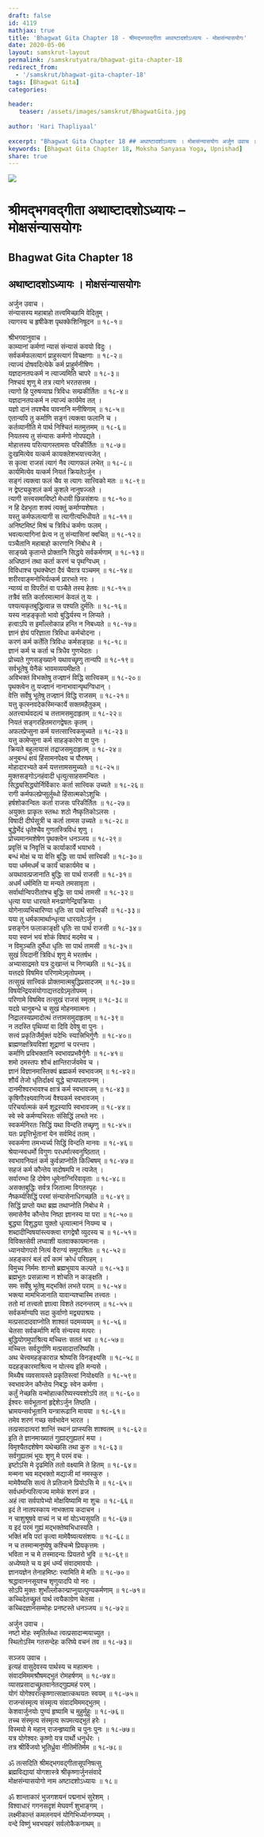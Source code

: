 ```yaml
---
draft: false
id: 4119    
mathjax: true    
title: 'Bhagwat Gita Chapter 18 - श्रीमद्भगवद्गीता अथाष्टादशोऽध्यायः - मोक्षसंन्यासयोगः'    
date: 2020-05-06    
layout: samskrut-layout 
permalink: /samskrutyatra/bhagwat-gita-chapter-18
redirect_from: 
  - '/samskrut/bhagwat-gita-chapter-18'
tags: [Bhagwat Gita]    
categories:    
    
header:    
   teaser: /assets/images/samskrut/BhagwatGita.jpg    
    
author: 'Hari Thapliyaal'    
    
excerpt: "Bhagwat Gita Chapter 18 ## अथाष्टादशोऽध्यायः । मोक्षसंन्यासयोगः अर्जुन उवाच । संन्यासस्य महाबाहो तत्त्वमिच्छामि वेदितुम् । त्यागस्य च हृषीकेश पृथक्केशिनिषूदन ॥ १८-१॥ श्रीभगवानुवाच । काम्यानां कर्मणां न्यासं संन्यासं कवयो विदुः । सर्वकर्मफलत्यागं प्राहुस्त्यागं विचक्षणाः ॥ १८-२॥ त्याज्यं दोषवदित्येके कर्म"
keywords: [Bhagwat Gita Chapter 18, Moksha Sanyasa Yoga, Upnishad]       
share: true    
---
```

![](/assets/images/samskrut/BhagwatGita.jpg)    
    
# श्रीमद्भगवद्गीता अथाष्टादशोऽध्यायः – मोक्षसंन्यासयोगः   
 
## Bhagwat Gita Chapter 18    
    
## अथाष्टादशोऽध्यायः ।    मोक्षसंन्यासयोगः    
    
अर्जुन उवाच ।    
संन्यासस्य महाबाहो तत्त्वमिच्छामि वेदितुम् ।    
त्यागस्य च हृषीकेश पृथक्केशिनिषूदन ॥ १८-१॥    
    
श्रीभगवानुवाच ।    
काम्यानां कर्मणां न्यासं संन्यासं कवयो विदुः ।    
सर्वकर्मफलत्यागं प्राहुस्त्यागं विचक्षणाः ॥ १८-२॥    
त्याज्यं दोषवदित्येके कर्म प्राहुर्मनीषिणः ।    
यज्ञदानतपःकर्म न त्याज्यमिति चापरे ॥ १८-३॥    
निश्चयं शृणु मे तत्र त्यागे भरतसत्तम ।    
त्यागो हि पुरुषव्याघ्र त्रिविधः सम्प्रकीर्तितः ॥ १८-४॥    
यज्ञदानतपःकर्म न त्याज्यं कार्यमेव तत् ।    
यज्ञो दानं तपश्चैव पावनानि मनीषिणाम् ॥ १८-५॥    
एतान्यपि तु कर्माणि सङ्गं त्यक्त्वा फलानि च ।    
कर्तव्यानीति मे पार्थ निश्चितं मतमुत्तमम् ॥ १८-६॥    
नियतस्य तु संन्यासः कर्मणो नोपपद्यते ।    
मोहात्तस्य परित्यागस्तामसः परिकीर्तितः ॥ १८-७॥    
दुःखमित्येव यत्कर्म कायक्लेशभयात्त्यजेत् ।    
स कृत्वा राजसं त्यागं नैव त्यागफलं लभेत् ॥ १८-८॥    
कार्यमित्येव यत्कर्म नियतं क्रियतेऽर्जुन ।    
सङ्गं त्यक्त्वा फलं चैव स त्यागः सात्त्विको मतः ॥ १८-९॥    
न द्वेष्ट्यकुशलं कर्म कुशले नानुषज्जते ।    
त्यागी सत्त्वसमाविष्टो मेधावी छिन्नसंशयः ॥ १८-१०॥    
न हि देहभृता शक्यं त्यक्तुं कर्माण्यशेषतः ।    
यस्तु कर्मफलत्यागी स त्यागीत्यभिधीयते ॥ १८-११॥    
अनिष्टमिष्टं मिश्रं च त्रिविधं कर्मणः फलम् ।    
भवत्यत्यागिनां प्रेत्य न तु संन्यासिनां क्वचित् ॥ १८-१२॥    
पञ्चैतानि महाबाहो कारणानि निबोध मे ।    
साङ्ख्ये कृतान्ते प्रोक्तानि सिद्धये सर्वकर्मणाम् ॥ १८-१३॥    
अधिष्ठानं तथा कर्ता करणं च पृथग्विधम् ।    
विविधाश्च पृथक्चेष्टा दैवं चैवात्र पञ्चमम् ॥ १८-१४॥    
शरीरवाङ्मनोभिर्यत्कर्म प्रारभते नरः ।    
न्याय्यं वा विपरीतं वा पञ्चैते तस्य हेतवः ॥ १८-१५॥    
तत्रैवं सति कर्तारमात्मानं केवलं तु यः ।    
पश्यत्यकृतबुद्धित्वान्न स पश्यति दुर्मतिः ॥ १८-१६॥    
यस्य नाहङ्कृतो भावो बुद्धिर्यस्य न लिप्यते ।    
हत्वाऽपि स इमाँल्लोकान्न हन्ति न निबध्यते ॥ १८-१७॥    
ज्ञानं ज्ञेयं परिज्ञाता त्रिविधा कर्मचोदना ।    
करणं कर्म कर्तेति त्रिविधः कर्मसङ्ग्रहः ॥ १८-१८॥    
ज्ञानं कर्म च कर्ता च त्रिधैव गुणभेदतः ।    
प्रोच्यते गुणसङ्ख्याने यथावच्छृणु तान्यपि ॥ १८-१९॥    
सर्वभूतेषु येनैकं भावमव्ययमीक्षते ।    
अविभक्तं विभक्तेषु तज्ज्ञानं विद्धि सात्त्विकम् ॥ १८-२०॥    
पृथक्त्वेन तु यज्ज्ञानं नानाभावान्पृथग्विधान् ।    
वेत्ति सर्वेषु भूतेषु तज्ज्ञानं विद्धि राजसम् ॥ १८-२१॥    
यत्तु कृत्स्नवदेकस्मिन्कार्ये सक्तमहैतुकम् ।    
अतत्त्वार्थवदल्पं च तत्तामसमुदाहृतम् ॥ १८-२२॥    
नियतं सङ्गरहितमरागद्वेषतः कृतम् ।    
अफलप्रेप्सुना कर्म यत्तत्सात्त्विकमुच्यते ॥ १८-२३॥    
यत्तु कामेप्सुना कर्म साहङ्कारेण वा पुनः ।    
क्रियते बहुलायासं तद्राजसमुदाहृतम् ॥ १८-२४॥    
अनुबन्धं क्षयं हिंसामनपेक्ष्य च पौरुषम् ।    
मोहादारभ्यते कर्म यत्तत्तामसमुच्यते ॥ १८-२५॥    
मुक्तसङ्गोऽनहंवादी धृत्युत्साहसमन्वितः ।    
सिद्ध्यसिद्ध्योर्निर्विकारः कर्ता सात्त्विक उच्यते ॥ १८-२६॥    
रागी कर्मफलप्रेप्सुर्लुब्धो हिंसात्मकोऽशुचिः ।    
हर्षशोकान्वितः कर्ता राजसः परिकीर्तितः ॥ १८-२७॥    
अयुक्तः प्राकृतः स्तब्धः शठो नैष्कृतिकोऽलसः ।    
विषादी दीर्घसूत्री च कर्ता तामस उच्यते ॥ १८-२८॥    
बुद्धेर्भेदं धृतेश्चैव गुणतस्त्रिविधं शृणु ।    
प्रोच्यमानमशेषेण पृथक्त्वेन धनञ्जय ॥ १८-२९॥    
प्रवृत्तिं च निवृत्तिं च कार्याकार्ये भयाभये ।    
बन्धं मोक्षं च या वेत्ति बुद्धिः सा पार्थ सात्त्विकी ॥ १८-३०॥    
यया धर्ममधर्मं च कार्यं चाकार्यमेव च ।    
अयथावत्प्रजानाति बुद्धिः सा पार्थ राजसी ॥ १८-३१॥    
अधर्मं धर्ममिति या मन्यते तमसावृता ।    
सर्वार्थान्विपरीतांश्च बुद्धिः सा पार्थ तामसी ॥ १८-३२॥    
धृत्या यया धारयते मनःप्राणेन्द्रियक्रियाः ।    
योगेनाव्यभिचारिण्या धृतिः सा पार्थ सात्त्विकी ॥ १८-३३॥    
यया तु धर्मकामार्थान्धृत्या धारयतेऽर्जुन ।    
प्रसङ्गेन फलाकाङ्क्षी धृतिः सा पार्थ राजसी ॥ १८-३४॥    
यया स्वप्नं भयं शोकं विषादं मदमेव च ।    
न विमुञ्चति दुर्मेधा धृतिः सा पार्थ तामसी ॥ १८-३५॥    
सुखं त्विदानीं त्रिविधं शृणु मे भरतर्षभ ।    
अभ्यासाद्रमते यत्र दुःखान्तं च निगच्छति ॥ १८-३६॥    
यत्तदग्रे विषमिव परिणामेऽमृतोपमम् ।    
तत्सुखं सात्त्विकं प्रोक्तमात्मबुद्धिप्रसादजम् ॥ १८-३७॥    
विषयेन्द्रियसंयोगाद्यत्तदग्रेऽमृतोपमम् ।    
परिणामे विषमिव तत्सुखं राजसं स्मृतम् ॥ १८-३८॥    
यदग्रे चानुबन्धे च सुखं मोहनमात्मनः ।    
निद्रालस्यप्रमादोत्थं तत्तामसमुदाहृतम् ॥ १८-३९॥    
न तदस्ति पृथिव्यां वा दिवि देवेषु वा पुनः ।    
सत्त्वं प्रकृतिजैर्मुक्तं यदेभिः स्यात्त्रिभिर्गुणैः ॥ १८-४०॥    
ब्राह्मणक्षत्रियविशां शूद्राणां च परन्तप ।    
कर्माणि प्रविभक्तानि स्वभावप्रभवैर्गुणैः ॥ १८-४१॥    
शमो दमस्तपः शौचं क्षान्तिरार्जवमेव च ।    
ज्ञानं विज्ञानमास्तिक्यं ब्रह्मकर्म स्वभावजम् ॥ १८-४२॥    
शौर्यं तेजो धृतिर्दाक्ष्यं युद्धे चाप्यपलायनम् ।    
दानमीश्वरभावश्च क्षात्रं कर्म स्वभावजम् ॥ १८-४३॥    
कृषिगौरक्ष्यवाणिज्यं वैश्यकर्म स्वभावजम् ।    
परिचर्यात्मकं कर्म शूद्रस्यापि स्वभावजम् ॥ १८-४४॥    
स्वे स्वे कर्मण्यभिरतः संसिद्धिं लभते नरः ।    
स्वकर्मनिरतः सिद्धिं यथा विन्दति तच्छृणु ॥ १८-४५॥    
यतः प्रवृत्तिर्भूतानां येन सर्वमिदं ततम् ।    
स्वकर्मणा तमभ्यर्च्य सिद्धिं विन्दति मानवः ॥ १८-४६॥    
श्रेयान्स्वधर्मो विगुणः परधर्मात्स्वनुष्ठितात् ।    
स्वभावनियतं कर्म कुर्वन्नाप्नोति किल्बिषम् ॥ १८-४७॥    
सहजं कर्म कौन्तेय सदोषमपि न त्यजेत् ।    
सर्वारम्भा हि दोषेण धूमेनाग्निरिवावृताः ॥ १८-४८॥    
असक्तबुद्धिः सर्वत्र जितात्मा विगतस्पृहः ।    
नैष्कर्म्यसिद्धिं परमां संन्यासेनाधिगच्छति ॥ १८-४९॥    
सिद्धिं प्राप्तो यथा ब्रह्म तथाप्नोति निबोध मे ।    
समासेनैव कौन्तेय निष्ठा ज्ञानस्य या परा ॥ १८-५०॥    
बुद्ध्या विशुद्धया युक्तो धृत्यात्मानं नियम्य च ।    
शब्दादीन्विषयांस्त्यक्त्वा रागद्वेषौ व्युदस्य च ॥ १८-५१॥    
विविक्तसेवी लघ्वाशी यतवाक्कायमानसः ।    
ध्यानयोगपरो नित्यं वैराग्यं समुपाश्रितः ॥ १८-५२॥    
अहङ्कारं बलं दर्पं कामं क्रोधं परिग्रहम् ।    
विमुच्य निर्ममः शान्तो ब्रह्मभूयाय कल्पते ॥ १८-५३॥    
ब्रह्मभूतः प्रसन्नात्मा न शोचति न काङ्क्षति ।    
समः सर्वेषु भूतेषु मद्भक्तिं लभते पराम् ॥ १८-५४॥    
भक्त्या मामभिजानाति यावान्यश्चास्मि तत्त्वतः ।    
ततो मां तत्त्वतो ज्ञात्वा विशते तदनन्तरम् ॥ १८-५५॥    
सर्वकर्माण्यपि सदा कुर्वाणो मद्व्यपाश्रयः ।    
मत्प्रसादादवाप्नोति शाश्वतं पदमव्ययम् ॥ १८-५६॥    
चेतसा सर्वकर्माणि मयि संन्यस्य मत्परः ।    
बुद्धियोगमुपाश्रित्य मच्चित्तः सततं भव ॥ १८-५७॥    
मच्चित्तः सर्वदुर्गाणि मत्प्रसादात्तरिष्यसि ।    
अथ चेत्त्वमहङ्कारान्न श्रोष्यसि विनङ्क्ष्यसि ॥ १८-५८॥    
यदहङ्कारमाश्रित्य न योत्स्य इति मन्यसे ।    
मिथ्यैष व्यवसायस्ते प्रकृतिस्त्वां नियोक्ष्यति ॥ १८-५९॥    
स्वभावजेन कौन्तेय निबद्धः स्वेन कर्मणा ।    
कर्तुं नेच्छसि यन्मोहात्करिष्यस्यवशोऽपि तत् ॥ १८-६०॥    
ईश्वरः सर्वभूतानां हृद्देशेऽर्जुन तिष्ठति ।    
भ्रामयन्सर्वभूतानि यन्त्रारूढानि मायया ॥ १८-६१॥    
तमेव शरणं गच्छ सर्वभावेन भारत ।    
तत्प्रसादात्परां शान्तिं स्थानं प्राप्स्यसि शाश्वतम् ॥ १८-६२॥    
इति ते ज्ञानमाख्यातं गुह्याद्गुह्यतरं मया ।    
विमृश्यैतदशेषेण यथेच्छसि तथा कुरु ॥ १८-६३॥    
सर्वगुह्यतमं भूयः शृणु मे परमं वचः ।    
इष्टोऽसि मे दृढमिति ततो वक्ष्यामि ते हितम् ॥ १८-६४॥    
मन्मना भव मद्भक्तो मद्याजी मां नमस्कुरु ।    
मामेवैष्यसि सत्यं ते प्रतिजाने प्रियोऽसि मे ॥ १८-६५॥    
सर्वधर्मान्परित्यज्य मामेकं शरणं व्रज ।    
अहं त्वा सर्वपापेभ्यो मोक्षयिष्यामि मा शुचः ॥ १८-६६॥    
इदं ते नातपस्काय नाभक्ताय कदाचन ।    
न चाशुश्रूषवे वाच्यं न च मां योऽभ्यसूयति ॥ १८-६७॥    
य इदं परमं गुह्यं मद्भक्तेष्वभिधास्यति ।    
भक्तिं मयि परां कृत्वा मामेवैष्यत्यसंशयः ॥ १८-६८॥    
न च तस्मान्मनुष्येषु कश्चिन्मे प्रियकृत्तमः ।    
भविता न च मे तस्मादन्यः प्रियतरो भुवि ॥ १८-६९॥    
अध्येष्यते च य इमं धर्म्यं संवादमावयोः ।    
ज्ञानयज्ञेन तेनाहमिष्टः स्यामिति मे मतिः ॥ १८-७०॥    
श्रद्धावाननसूयश्च शृणुयादपि यो नरः ।    
सोऽपि मुक्तः शुभाँल्लोकान्प्राप्नुयात्पुण्यकर्मणाम् ॥ १८-७१॥    
कच्चिदेतच्छ्रुतं पार्थ त्वयैकाग्रेण चेतसा ।    
कच्चिदज्ञानसम्मोहः प्रनष्टस्ते धनञ्जय ॥ १८-७२॥    
    
अर्जुन उवाच ।    
नष्टो मोहः स्मृतिर्लब्धा त्वत्प्रसादान्मयाच्युत ।    
स्थितोऽस्मि गतसन्देहः करिष्ये वचनं तव ॥ १८-७३॥    
    
सञ्जय उवाच ।    
इत्यहं वासुदेवस्य पार्थस्य च महात्मनः ।    
संवादमिममश्रौषमद्भुतं रोमहर्षणम् ॥ १८-७४॥    
व्यासप्रसादाच्छ्रुतवानेतद्गुह्यमहं परम् ।    
योगं योगेश्वरात्कृष्णात्साक्षात्कथयतः स्वयम् ॥ १८-७५॥    
राजन्संस्मृत्य संस्मृत्य संवादमिममद्भुतम् ।    
केशवार्जुनयोः पुण्यं हृष्यामि च मुहुर्मुहुः ॥ १८-७६॥    
तच्च संस्मृत्य संस्मृत्य रूपमत्यद्भुतं हरेः ।    
विस्मयो मे महान् राजन्हृष्यामि च पुनः पुनः ॥ १८-७७॥    
यत्र योगेश्वरः कृष्णो यत्र पार्थो धनुर्धरः ।    
तत्र श्रीर्विजयो भूतिर्ध्रुवा नीतिर्मतिर्मम ॥ १८-७८॥    
    
ॐ तत्सदिति श्रीमद्भगवद्गीतासूपनिषत्सु    
ब्रह्मविद्यायां योगशास्त्रे श्रीकृष्णार्जुनसंवादे    
मोक्षसंन्यासयोगो नाम अष्टादशोऽध्यायः ॥ १८॥    
    
ॐ शान्ताकारं भुजगशयनं पद्मनाभं सुरेशम् ।    
विश्वाधारं गगनसदृशं मेघवर्णं शुभाङ्गम् ।    
लक्ष्मीकान्तं कमलनयनं योगिभिर्ध्यानगम्यम् ।    
वन्दे विष्णुं भवभयहरं सर्वलोकैकनाथम् ॥    
    
